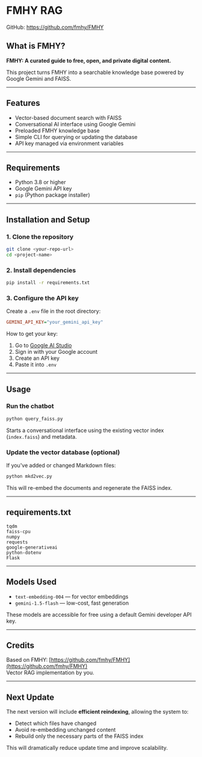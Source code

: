 # FMHY RAG

GitHub: https://github.com/fmhy/FMHY

## What is FMHY?

**FMHY: A curated guide to free, open, and private digital content.**

This project turns FMHY into a searchable knowledge base powered by Google Gemini and FAISS.

---

## Features

- Vector-based document search with FAISS  
- Conversational AI interface using Google Gemini  
- Preloaded FMHY knowledge base  
- Simple CLI for querying or updating the database  
- API key managed via environment variables

---

## Requirements

- Python 3.8 or higher  
- Google Gemini API key  
- `pip` (Python package installer)

---

## Installation and Setup

### 1. Clone the repository

```bash
git clone <your-repo-url>
cd <project-name>
```

### 2. Install dependencies

```bash
pip install -r requirements.txt
```

### 3. Configure the API key

Create a `.env` file in the root directory:

```ini
GEMINI_API_KEY="your_gemini_api_key"
```

How to get your key:

1. Go to [Google AI Studio](https://aistudio.google.com/)
2. Sign in with your Google account
3. Create an API key
4. Paste it into `.env`

---

## Usage

### Run the chatbot

```bash
python query_faiss.py
```

Starts a conversational interface using the existing vector index (`index.faiss`) and metadata.

### Update the vector database (optional)

If you've added or changed Markdown files:

```bash
python mkd2vec.py
```

This will re-embed the documents and regenerate the FAISS index.

---

## requirements.txt

```
tqdm
faiss-cpu
numpy
requests
google-generativeai
python-dotenv
Flask
```

---

## Models Used

* `text-embedding-004` — for vector embeddings  
* `gemini-1.5-flash` — low-cost, fast generation

These models are accessible for free using a default Gemini developer API key.

---

## Credits

Based on FMHY: [https://github.com/fmhy/FMHY](https://github.com/fmhy/FMHY)  
Vector RAG implementation by you.

---

## Next Update

The next version will include **efficient reindexing**, allowing the system to:

* Detect which files have changed  
* Avoid re-embedding unchanged content  
* Rebuild only the necessary parts of the FAISS index

This will dramatically reduce update time and improve scalability.

